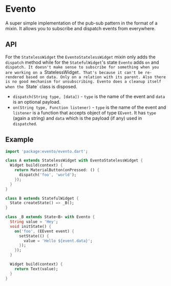 # Evento

A super simple implementation of the pub-sub pattern in the format of a mixin. It allows you to subscribe and dispatch events from everywhere.

## API

For the `StatelessWidget` the `EventoStatelessWidget` mixin only adds the `dispatch` method while for the `StatefulWidget`'s state `Evento` adds `on` and `dispatch. It doesn't make sense to subscribe for something when you are working on a `StatelessWidget`. That's because it can't be re-rendered based on data. Only on a relation with its parent. Also there is no good mechanism for unsubscribing. Evento does a cleanup itself when the `State` class is disposed.

* `dispatch(String type, [data])` - `type` is the name of the event and `data` is an optional payload.
* `on(String type, Function listener)` - `type` is the name of the event and `listener` is a function that accepts object of type `EEvent`. It has `type` (again a string) and `data` which is the payload (if any) used in `dispatched`.

## Example 

```dart
import 'package:evento/evento.dart';

class A extends StatelessWidget with EventoStatelessWidget {
  Widget build(context) {
    return MaterialButton(onPressed: () {
      dispatch('foo', 'world');
    });
  }
}

class B extends StatefulWidget {
  State createState() => _B();
}

class _B extends State<B> with Evento {
  String value = 'Hey';
  void initState() {
    on('foo', (EEvent event) {
      setState(() {
        value = 'Hello ${event.data}';
      });
    });
  }

  Widget build(context) {
    return Text(value);
  }
}
```